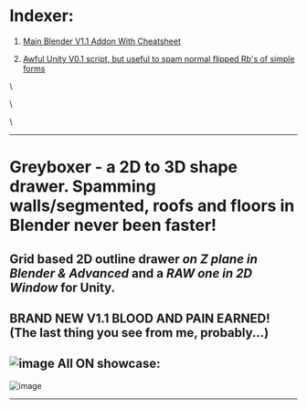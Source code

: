 # Indexer:
1. [Main Blender V1.1 Addon With Cheatsheet](Greyboxer-2D-To-3D-Shape-Drawer/Blender)

2. [Awful Unity V0.1 script, but useful to spam normal flipped Rb's of simple forms](Greyboxer-2D-To-3D-Shape-Drawer/Unity)


\

\

\

-----------------------------------------------------------------------------------------------------------------

# Greyboxer - a 2D to 3D shape drawer. Spamming walls/segmented, roofs and floors in Blender never been faster!
Grid based 2D outline drawer *on Z plane in Blender & Advanced* and a *RAW one in 2D Window* for Unity.
-
BRAND NEW V1.1 BLOOD AND PAIN EARNED! (The last thing you see from me, probably...)
-
![image](https://github.com/user-attachments/assets/0b0fbc81-dfde-4367-9007-dc91b547109d)
All ON showcase:
-
![image](https://github.com/user-attachments/assets/046d93fc-2a9c-4614-a013-ca3da6d457c0)

------------------------------------------------------------------------------------------------------------------
